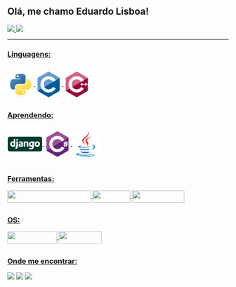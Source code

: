 ## Olá, me chamo Eduardo Lisboa!
<div>
  <a href="https://github.com/EduardoLisboa/">
  <img height="180em" src="https://github-readme-stats.vercel.app/api?username=EduardoLisboa&show_icons=true&theme=radical&include_all_commits=true&count_private=true"/>
  <img height="180em" src="https://github-readme-stats.vercel.app/api/top-langs/?username=EduardoLisboa&layout=compact&lang_count=16&theme=radical"/>
</div>

---
  
### Linguagens:
##
<div style="display: inline_block">
  <img align="center" height="60" width="60" src="https://raw.githubusercontent.com/devicons/devicon/master/icons/python/python-original.svg">
  <img align="center" height="60" width="60" src="https://raw.githubusercontent.com/devicons/devicon/master/icons/c/c-original.svg">
  <img align="center" height="60" width="60" src="https://raw.githubusercontent.com/devicons/devicon/master/icons/cplusplus/cplusplus-original.svg">
</div>

##
  
### Aprendendo:
<div style="display: inline_block">
  <img align="center" height="80" width="80" src="https://raw.githubusercontent.com/devicons/devicon/master/icons/django/django-original.svg">
  <img align="center" height="60" width="60" src="https://raw.githubusercontent.com/devicons/devicon/master/icons/csharp/csharp-original.svg">
  <img align="center" height="60" width="60" src="https://raw.githubusercontent.com/devicons/devicon/master/icons/java/java-original.svg">
</div>

##

### Ferramentas:
<div style="display: inline_block">
  <img align="center" height="28" width="190.5" src="https://camo.githubusercontent.com/a0fa551a87c244a09d651ebb1ca5189a4f52a873379d7460d6fb25c55e20b324/68747470733a2f2f696d672e736869656c64732e696f2f62616467652f2d56697375616c25323053747564696f253230436f64652d3230323032303f7374796c653d666f722d7468652d6261646765266c6f676f3d76697375616c2d73747564696f2d636f6465266c6f676f436f6c6f723d303037414343">
  <img align="center" height="28" width="85.25" src="https://camo.githubusercontent.com/87f8b4bfb89380f96a10d753be68a6d8d214160f908af4487557b20083ffc601/68747470733a2f2f696d672e736869656c64732e696f2f62616467652f4c615465582d3437413134313f7374796c653d666f722d7468652d6261646765266c6f676f3d4c61546558266c6f676f436f6c6f723d7768697465">
  <img align="center" height="28" width="119.75" src="https://img.shields.io/badge/pycharm-143?style=for-the-badge&logo=pycharm&logoColor=black&color=black&labelColor=green">
</div>
  
##
  
### OS:
<div style="display: inline_block">
  <img align="center" height="28" width="112.75" src="https://img.shields.io/badge/Windows-0078D6?style=for-the-badge&logo=windows&logoColor=white">
  <img align="center" height="28" width="98.5" src="https://img.shields.io/badge/Ubuntu-E95420?style=for-the-badge&logo=ubuntu&logoColor=white">
</div>
 
##

### Onde me encontrar:
<div>
  <a href="https://instagram.com/duds.lis" target="_blank"><img src="https://img.shields.io/badge/-Instagram-%23E4405F?style=for-the-badge&logo=instagram&logoColor=white" target="_blank"></a>
  <a href = "mailto:eall@ic.ufal.br"><img src="https://img.shields.io/badge/-Gmail-%23333?style=for-the-badge&logo=gmail&logoColor=white" target="_blank"></a>
  <a href="https://www.linkedin.com/in/eduardo-antonio-de-lucena-lisboa/" target="_blank"><img src="https://img.shields.io/badge/-LinkedIn-%230077B5?style=for-the-badge&logo=linkedin&logoColor=white" target="_blank"></a> 
  
  <!--![Snake animation](https://github.com/EduardoLisboa/EduardoLisboa/blob/output/github-contribution-grid-snake.svg)-->
  
</div>
